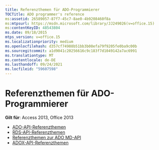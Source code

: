 ```yaml
---
title: Referenzthemen für ADO-Programmierer
TOCTitle: ADO programmer's reference
ms:assetid: 26589057-87f7-45c7-8ae0-4b9208460f8a
ms:mtpsurl: https://msdn.microsoft.com/library/JJ249026(v=office.15)
ms:contentKeyID: 48543804
ms.date: 09/18/2015
mtps_version: v=office.15
ms.localizationpriority: medium
ms.openlocfilehash: d357cf74988b51bb3b08efa79f9205fe0ba9c00b
ms.sourcegitcommit: a1d9041c20256616c9c183f7d1049142a7ac6991
ms.translationtype: MT
ms.contentlocale: de-DE
ms.lasthandoff: 09/24/2021
ms.locfileid: "59607598"
---
```

# <a name="ado-programmers-reference-topics"></a>Referenzthemen für ADO-Programmierer

**Gilt für**: Access 2013, Office 2013

- [ADO-API-Referenzthemen](ado-api-reference-topics.md)
- [RDS-API-Referenzthemen](rds-api-reference-topics.md)
- [Referenzthemen zur ADO MD-API](ado-md-api-reference-topics.md)
- [ADOX-API-Referenzthemen](adox-api-reference-topics.md)

